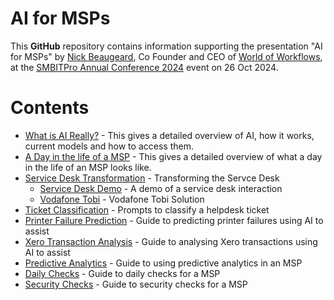 # AI for MSPs

This **GitHub** repository contains information supporting the presentation "AI for MSPs" by [Nick Beaugeard](https://www.linkedin.com/in/nickbeaugeard/), Co Founder and CEO of [World of Workflows](https://www.worldofworkflows.com/), at the [SMBITPro Annual Conference 2024](https://www.smbitpro.org/conference-2024/) event on 26 Oct 2024.

# Contents

- [What is AI Really?](./what-is-ai.md) - This gives a detailed overview of AI, how it works, current models and how to access them.
- [A Day in the life of a MSP](./day-in-the-life.md) - This gives a detailed overview of what a day in the life of an MSP looks like.
- [Service Desk Transformation](./transform-service-desk.md) - Transforming the Servce Desk
  - [Service Desk Demo](./servicedeskdemo.md) - A demo of a service desk interaction
  - [Vodafone Tobi](./vftobi.md) - Vodafone Tobi Solution
- [Ticket Classification](./ticket-classification.md) - Prompts to classify a helpdesk ticket
- [Printer Failure Prediction](./printer-failure-prediction.md) - Guide to predicting printer failures using AI to assist
- [Xero Transaction Analysis](./xero-transaction-analysis.md) - Guide to analysing Xero transactions using AI to assist
- [Predictive Analytics](./predictive-analytics.md) - Guide to using predictive analytics in an MSP
- [Daily Checks](./daily-checks.md) - Guide to daily checks for a MSP
- [Security Checks](./security-checks.md) - Guide to security checks for a MSP

